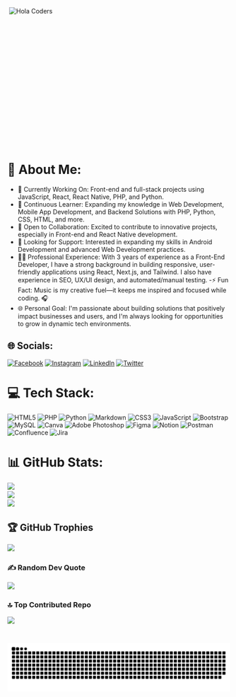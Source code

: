 

<img align="right" src="https://user-images.githubusercontent.com/94145573/167327452-29b47dbe-1ea4-4f52-b116-435b08add748.gif" alt="Hola Coders" width="500" height="350"/> 

# 💫 About Me:
- 🔭 Currently Working On: Front-end and full-stack projects using JavaScript, React, React Native, PHP, and Python.
- 🌱 Continuous Learner: Expanding my knowledge in Web Development, Mobile App Development, and Backend Solutions with PHP, Python, CSS, HTML, and more.
- 👯 Open to Collaboration: Excited to contribute to innovative projects, especially in Front-end and React Native development.
- 🤝 Looking for Support: Interested in expanding my skills in Android Development and advanced Web Development practices.
- 👩‍💻 Professional Experience: With 3 years of experience as a Front-End Developer, I have a strong background in building responsive, user-friendly applications using React, Next.js, and Tailwind. I also have experience in SEO, UX/UI design, and automated/manual testing.
-⚡ Fun Fact: Music is my creative fuel—it keeps me inspired and focused while coding. 🎧
- 🌐 Personal Goal: I'm passionate about building solutions that positively impact businesses and users, and I'm always looking for opportunities to grow in dynamic tech environments.

## 🌐 Socials:
[![Facebook](https://img.shields.io/badge/Facebook-%231877F2.svg?logo=Facebook&logoColor=white)](https://facebook.com/https://m.facebook.com/gloria.desousa.102?eav=Afb3c1ossx1QgRsX5krTDNeZhsGC4_eo784k5jS0Y-tgm5cvDAOiGBFgRQZqOdaRY_w&paipv=0) [![Instagram](https://img.shields.io/badge/Instagram-%23E4405F.svg?logo=Instagram&logoColor=white)](https://instagram.com/https://www.instagram.com/zimbo_sebastiao/) [![LinkedIn](https://img.shields.io/badge/LinkedIn-%230077B5.svg?logo=linkedin&logoColor=white)](https://linkedin.com/in/https://www.linkedin.com/in/zimbo-sebasti%C3%A3o-3397a1195/) [![Twitter](https://img.shields.io/badge/Twitter-%231DA1F2.svg?logo=Twitter&logoColor=white)](https://twitter.com/https://twitter.com/GloriaSebstiao) 

# 💻 Tech Stack:
![HTML5](https://img.shields.io/badge/html5-%23E34F26.svg?style=for-the-badge&logo=html5&logoColor=white) ![PHP](https://img.shields.io/badge/php-%23777BB4.svg?style=for-the-badge&logo=php&logoColor=white) ![Python](https://img.shields.io/badge/python-3670A0?style=for-the-badge&logo=python&logoColor=ffdd54) ![Markdown](https://img.shields.io/badge/markdown-%23000000.svg?style=for-the-badge&logo=markdown&logoColor=white) ![CSS3](https://img.shields.io/badge/css3-%231572B6.svg?style=for-the-badge&logo=css3&logoColor=white) ![JavaScript](https://img.shields.io/badge/javascript-%23323330.svg?style=for-the-badge&logo=javascript&logoColor=%23F7DF1E) ![Bootstrap](https://img.shields.io/badge/bootstrap-%23563D7C.svg?style=for-the-badge&logo=bootstrap&logoColor=white) ![MySQL](https://img.shields.io/badge/mysql-%2300f.svg?style=for-the-badge&logo=mysql&logoColor=white) ![Canva](https://img.shields.io/badge/Canva-%2300C4CC.svg?style=for-the-badge&logo=Canva&logoColor=white) ![Adobe Photoshop](https://img.shields.io/badge/adobephotoshop-%2331A8FF.svg?style=for-the-badge&logo=adobephotoshop&logoColor=white) 	![Figma](https://img.shields.io/badge/figma-%23F24E1E.svg?style=for-the-badge&logo=figma&logoColor=white) ![Notion](https://img.shields.io/badge/Notion-%23000000.svg?style=for-the-badge&logo=notion&logoColor=white) ![Postman](https://img.shields.io/badge/Postman-FF6C37?style=for-the-badge&logo=postman&logoColor=white) ![Confluence](https://img.shields.io/badge/confluence-%23172BF4.svg?style=for-the-badge&logo=confluence&logoColor=white) ![Jira](https://img.shields.io/badge/jira-%230A0FFF.svg?style=for-the-badge&logo=jira&logoColor=white)
# 📊 GitHub Stats:
![](https://github-readme-stats.vercel.app/api?username=ZimboSebastiao&theme=dark&hide_border=false&include_all_commits=false&count_private=false)<br/>
![](https://github-readme-streak-stats.herokuapp.com/?user=ZimboSebastiao&theme=dark&hide_border=false)<br/>
![](https://github-readme-stats.vercel.app/api/top-langs/?username=ZimboSebastiao&theme=dark&hide_border=false&include_all_commits=false&count_private=false&layout=compact)

## 🏆 GitHub Trophies
![](https://github-profile-trophy.vercel.app/?username=ZimboSebastiao&theme=radical&no-frame=false&no-bg=true&margin-w=4)

### ✍️ Random Dev Quote
![](https://quotes-github-readme.vercel.app/api?type=horizontal&theme=radical)

### 🔝 Top Contributed Repo
![](https://github-contributor-stats.vercel.app/api?username=ZimboSebastiao&limit=5&theme=dark&combine_all_yearly_contributions=true)





###

<br clear="both">

<img src="https://raw.githubusercontent.com/ZimboSebastiao/ZimboSebastiao/output/snake.svg" alt="Snake animation" />

###


